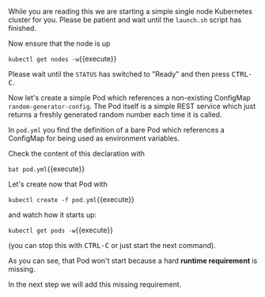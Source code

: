 
While you are reading this we are starting a simple single node Kubernetes cluster for you. Please be patient and wait until the `launch.sh` script has finished.

Now ensure that the node is up

`kubectl get nodes -w`{{execute}}

Please wait until the `STATUS` has switched to "Ready" and then press <kbd>CTRL-C</kbd>.

Now let's create a simple Pod which references a non-existing ConfigMap `random-generator-config`.
The Pod itself is a simple REST service which just returns a freshly generated random number each time it is called.

In `pod.yml` you find the definition of a bare Pod which references a ConfigMap for being used as environment variables.

Check the content of this declaration with

`bat pod.yml`{{execute}}

Let's create now that Pod with

`kubectl create -f pod.yml`{{execute}}

and watch how it starts up:

`kubectl get pods -w`{{execute}}

(you can stop this with <kbd>CTRL-C</kbd> or just start the next command).

As you can see, that Pod won't start because a hard **runtime requirement** is missing.

In the next step we will add this missing requirement.
